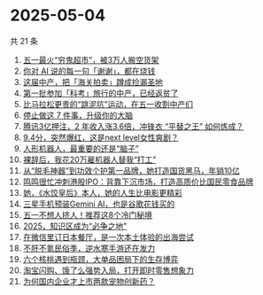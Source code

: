 # 2025-05-04

共 21 条

<!-- BEGIN 36KR -->
<!-- 最后更新时间 2025-05-04 04:12:35 +0800 -->
1. [五一最火“穷鬼超市”，被3万人搬空货架](https://36kr.com/p/3275155399762053)
1. [你对 AI 说的每一句「谢谢」，都在烧钱](https://36kr.com/p/3276398705139844)
1. [这届中产，把「海关拍卖」蹲成捡漏圣地](https://36kr.com/p/3275062911574145)
1. [第一批参加「科考」旅行的中产，已经返贫了](https://36kr.com/p/3276180265951366)
1. [比马拉松更贵的“跳泥坑”运动，在五一收割中产们](https://36kr.com/p/3275011242303875)
1. [停止做这 7 件事，升级你的大脑](https://36kr.com/p/3250015455453442)
1. [腾讯3亿押注，2 年收入涨3.6倍，冲锋衣 “平替之王” 如何炼成？](https://36kr.com/p/3269484422599046)
1. [9.4分，突然爆红，这是next level女性爽剧？](https://36kr.com/p/3274776802730374)
1. [人形机器人，最重要的还是“脑子”](https://36kr.com/p/3274939372642438)
1. [裸辞后，我花20万雇机器人替我“打工”](https://36kr.com/p/3274994027913609)
1. [从“脱毛神器”到功效个护第一品牌，她打造国货黑马，年销10亿](https://36kr.com/p/3275477070602375)
1. [鸣鸣很忙冲刺港股IPO：背靠下沉市场，打造高质价比国民零食品牌](https://36kr.com/p/3276206791419393)
1. [她，《水饺皇后》本人，她的人生比电影更精彩](https://36kr.com/p/3276160770072965)
1. [三星手机预装Gemini AI，也是谷歌花钱买的](https://36kr.com/p/3275277200220295)
1. [五一不想人挤人！推荐这8个冷门秘境](https://36kr.com/p/3276120628797569)
1. [2025，知识区成为“必争之地”](https://36kr.com/p/3275405859348868)
1. [在微信里订日本餐厅，是一次本土体验的出海尝试](https://36kr.com/p/3275648654435586)
1. [不肝不氪民俗季，逆水寒手游还在发力](https://36kr.com/p/3276569351545218)
1. [六个核桃遇到瓶颈，大单品困局下的生存博弈](https://36kr.com/p/3275413919081735)
1. [淘宝闪购、饿了么强势入局，打开即时零售想象力](https://36kr.com/p/3275125358092418)
1. [为何国内企业才上市两款宠物创新药？](https://36kr.com/p/3276126824784265)
<!-- END 36KR -->